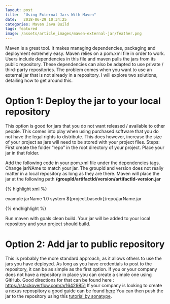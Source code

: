 ```yaml
---
layout: post
title:  "Using External Jars With Maven"
date:   2018-06-29 10:34:25
categories: Maven Java Build 
tags: featured
image: /assets/article_images/maven-external-jar/feather.png
---
```

Maven is a great tool. It makes managing dependencies, packaging and deployment extremely easy. Maven relies on a pom.xml file in order to work. Users include dependencies in this file and maven pulls the jars from its public repository. These dependencies can also be adapted to use private / third-party repositories. The problem comes when you want to use an external jar that is not already in a repository. I will explore two solutions, detailing how to get around this.
# Option 1: Deploy the jar to your local repository

This option is good for jars that you do not want released / available to other people. This comes into play when using purchased software that you do not have the legal rights to distribute. This does however, increase the size of your project as jars will need to be stored with your project files.
Steps:
First create the folder “repo” in the root directory of your project. Place your jar in that folder.

Add the following code in your pom.xml file under the dependencies tags. Change jarNAme to match your jar. The groupId and version does not really matter in a local repository as long as they are there. Maven will place the jar at the following path **/groupId/artifactId/version/artifactId-version.jar**

{% highlight xml %}

<dependency>
    <groupId>example</groupId>
	<artifactId>jarName</artifactId>
	<version>1.0</version> <!-- Dummy Version -->
	<scope>system</scope>
	<systemPath>${project.basedir}/repo/jarName.jar</systemPath>
</dependency>

{% endhighlight %}

Run maven with goals clean build. Your jar will be added to your local repository and your project should build.
# Option 2: Add jar to public repository

This is probably the more standard approach, as it allows others to use the jars you have deployed. As long as you have credentials to post to the repository, it can be as simple as the first option. If you or your company does not have a repository in place you can create a simple one using GitHub. Good directions for that can be found here : https://stackoverflow.com/a/16429851
If your company is looking to create a nexus repospitory a good guide can be found [here](http://blog.arungupta.me/setup-local-nexus-repository-deploying-war-from-maven-techtip74/)
You can then push the jar to the repository using this [tutorial by sonatype](https://blog.sonatype.com/2008/11/adding-a-jar-to-a-maven-repository-with-sonatype-nexus/).


